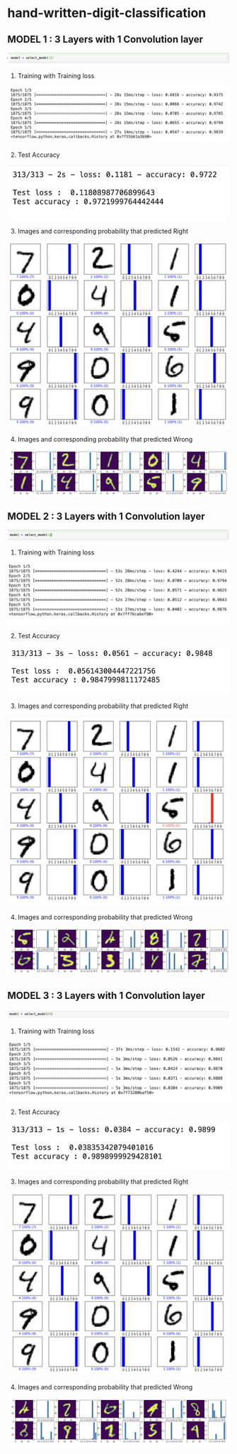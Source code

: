 # hand-written-digit-classification
## MODEL 1 : 3 Layers with 1 Convolution layer

![select_model1](./img/select_model1.png)

1. Training with Training loss

![model1_training](./img/model1_training.png)

2. Test Accuracy

![model1_performance](./img/model1_performance.png)

3. Images and corresponding probability that predicted Right

![model1_result](./img/model1_result.png)

4. Images and corresponding probability that predicted Wrong

![model1_failure](./img/model1_failure.png)


## MODEL 2 : 3 Layers with 1 Convolution layer

![select_model2](./img/select_model2.png)

1. Training with Training loss

![model2_training](./img/model2_training.png)

2. Test Accuracy

![model2_performance](./img/model2_performance.png)

3. Images and corresponding probability that predicted Right

![model2_result](./img/model2_result.png)

4. Images and corresponding probability that predicted Wrong

![model2_failure](./img/model2_failure.png)

## MODEL 3 : 3 Layers with 1 Convolution layer

![select_model3](./img/select_model3.png)

1. Training with Training loss

![model3_training](./img/model3_training.png)

2. Test Accuracy

![model3_performance](./img/model3_performance.png)

3. Images and corresponding probability that predicted Right

![model3_result](./img/model3_result.png)

4. Images and corresponding probability that predicted Wrong

![model3_failure](./img/model3_failure.png)
